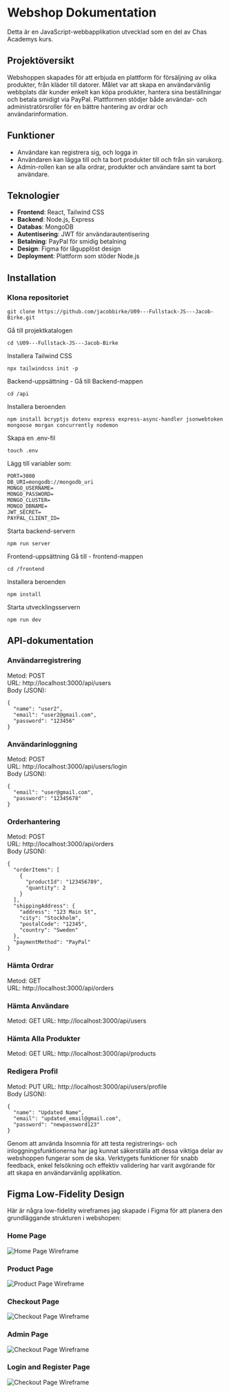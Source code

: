 # Webshop Dokumentation
Detta är en JavaScript-webbapplikation utvecklad som en del av Chas Academys kurs.

## Projektöversikt
Webshoppen skapades för att erbjuda en plattform för försäljning av olika produkter, från kläder till datorer. Målet var att skapa en användarvänlig webbplats där kunder enkelt kan köpa produkter, hantera sina beställningar och betala smidigt via PayPal. Plattformen stödjer både användar- och administratörsroller för en bättre hantering av ordrar och användarinformation.

## Funktioner
- Användare kan registrera sig, och logga in
- Användaren kan lägga till och ta bort produkter till och från sin varukorg.
- Admin-rollen kan se alla ordrar, produkter och användare samt ta bort användare.


## Teknologier
- **Frontend**: React, Tailwind CSS
- **Backend**: Node.js, Express
- **Databas**: MongoDB
- **Autentisering**: JWT för användarautentisering
- **Betalning**: PayPal för smidig betalning
- **Design**: Figma för lågupplöst design
- **Deployment**: Plattform som stöder Node.js

## Installation

### Klona repositoriet
``` 
git clone https://github.com/jacobbirke/U09---Fullstack-JS---Jacob-Birke.git
```
Gå till projektkatalogen
```
cd \U09---Fullstack-JS---Jacob-Birke
```
Installera Tailwind CSS
```
npx tailwindcss init -p
```
Backend-uppsättning - Gå till Backend-mappen
```
cd /api
```
Installera beroenden
```
npm install bcryptjs dotenv express express-async-handler jsonwebtoken mongoose morgan concurrently nodemon
```
Skapa en .env-fil
```
touch .env
```
Lägg till variabler som:
```
PORT=3000
DB_URI=mongodb://mongodb_uri
MONGO_USERNAME=
MONGO_PASSWORD=
MONGO_CLUSTER=
MONGO_DBNAME=
JWT_SECRET=
PAYPAL_CLIENT_ID=
```
Starta backend-servern
```
npm run server
```
Frontend-uppsättning
Gå till - frontend-mappen
```
cd /frontend
```
Installera beroenden
```
npm install
```
Starta utvecklingsservern
```
npm run dev
```
## API-dokumentation
### Användarregistrering

Metod: POST <br>
URL: http://localhost:3000/api/users <br>
Body (JSON):
```
{
  "name": "user2",
  "email": "user2@gmail.com",
  "password": "123456"
}
```
### Användarinloggning

Metod: POST <br>
URL: http://localhost:3000/api/users/login <br>
Body (JSON):
```
{
  "email": "user@gmail.com",
  "password": "12345678"
}
```
### Orderhantering
Metod: POST <br>
URL: http://localhost:3000/api/orders <br>
Body (JSON):
```
{
  "orderItems": [
    {
      "productId": "123456789",
      "quantity": 2
    }
  ],
  "shippingAddress": {
    "address": "123 Main St",
    "city": "Stockholm",
    "postalCode": "12345",
    "country": "Sweden"
  },
  "paymentMethod": "PayPal"
}
```
### Hämta Ordrar
Metod: GET <br>
URL: http://localhost:3000/api/orders
### Hämta Användare
Metod: GET
URL: http://localhost:3000/api/users
### Hämta Alla Produkter
Metod: GET
URL: http://localhost:3000/api/products
### Redigera Profil
Metod: PUT
URL: http://localhost:3000/api/users/profile <br>
Body (JSON):
```
{
  "name": "Updated Name",
  "email": "updated_email@gmail.com",
  "password": "newpassword123"
}
```
Genom att använda Insomnia för att testa registrerings- och inloggningsfunktionerna har jag kunnat säkerställa att dessa viktiga delar av webshoppen fungerar som de ska. Verktygets funktioner för snabb feedback, enkel felsökning och effektiv validering har varit avgörande för att skapa en användarvänlig applikation.


## Figma Low-Fidelity Design

Här är några low-fidelity wireframes jag skapade i Figma för att planera den grundläggande strukturen i webshopen:

### Home Page
![Home Page Wireframe](assets\image.png)

### Product Page
![Product Page Wireframe](/assets/image%20copy.png)

### Checkout Page
![Checkout Page Wireframe](/assets/image%20copy%204.png)

### Admin Page
![Checkout Page Wireframe](/assets/image%20copy%203.png)

### Login and Register Page
![Checkout Page Wireframe](/assets/image%20copy%202.png)